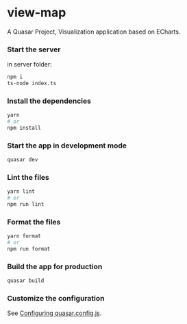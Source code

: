 # view-map

A Quasar Project, Visualization application based on ECharts.

### Start the server

in server folder:

```bash
npm i
ts-node index.ts
```

### Install the dependencies

```bash
yarn
# or
npm install
```

### Start the app in development mode 
```bash
quasar dev
```


### Lint the files
```bash
yarn lint
# or
npm run lint
```


### Format the files
```bash
yarn format
# or
npm run format
```



### Build the app for production
```bash
quasar build
```

### Customize the configuration
See [Configuring quasar.config.js](https://v2.quasar.dev/quasar-cli-vite/quasar-config-js).
